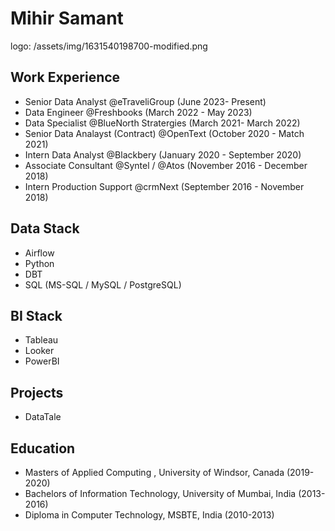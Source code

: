 # Mihir Samant
logo: /assets/img/1631540198700-modified.png

## Work Experience
-  Senior Data Analyst @eTraveliGroup (June 2023- Present)
-  Data Engineer @Freshbooks (March 2022 - May 2023)
-  Data Specialist @BlueNorth Stratergies (March 2021- March 2022)
-  Senior Data Analayst (Contract) @OpenText (October 2020 - Match 2021)
-  Intern Data Analyst @Blackbery (January 2020 - September 2020)
-  Associate Consultant @Syntel / @Atos (November 2016 - December 2018)
-  Intern Production Support @crmNext (September 2016 - November 2018)

## Data Stack
- Airflow
- Python
- DBT
- SQL (MS-SQL / MySQL / PostgreSQL)
  
## BI Stack
- Tableau
- Looker
- PowerBI

## Projects
 - DataTale

## Education
- Masters of Applied Computing , University of Windsor, Canada (2019-2020)
- Bachelors of Information Technology, University of Mumbai, India (2013-2016)
- Diploma in Computer Technology, MSBTE, India (2010-2013)

